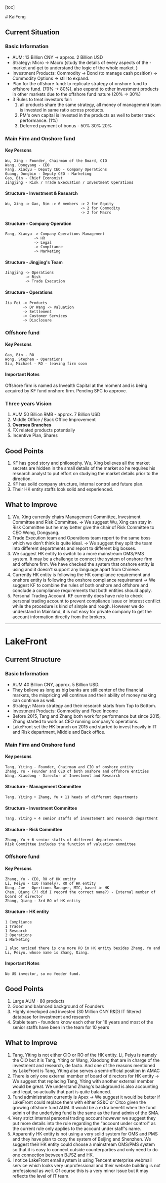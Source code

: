 [toc]

﻿# KaiFeng

## Current Situation
### Basic Information
- AUM: 13 Billion CNY -> approx. 2 Billion USD
- Strategy: Micro -> Macro (study the details of every aspects of the  - market and get to understand the logic of the whole market. )
- Investment Products: Commodity -> Bond (to manage cash position) -> Commodity Options -> still to expand.
- Plan for the offshore fund: to replicate strategy of onshore fund to offshore fund. (70% -> 80%), also expend to other investment products in other markets due to the offshore fund nature (20% -> 30%)
- 3 Rules to treat investors fair:
	1. all products share the same strategy, all money of management team is invested in same ratio across products.
	2. PM's own capital is invested in the products as well to better track performance. (1%)
	3. Deferred payment of bonus - 50% 30% 20%
	
### Main Firm and Onshore fund
#### Key Persons
	Wu, Xing - Founder, Chairman of the Board, CIO
	Wang, Dongyang - CEO
	Fang, Xiaoyu - Deputy CEO - Company Operations
	Guang, Dongbin - Deputy CEO - Marketing
	Gao, Bin - Chief Economist
	Jingjing - Risk / Trade Execuation / Investment Operations

#### Structure - Investment & Research
	Wu, Xing -> Gao, Bin -> 6 members -> 2 for Equity
									  -> 2 for Commodity
									  -> 2 for Macro
#### Structure - Company Operation
	Fang, Xiaoyu -> Company Operations Management
				 -> HR
				 -> Legal
				 -> Compliance
				 -> Marketing

#### Structure - Jingjing's Team
	Jingjing -> Operations
			 -> Risk
			 -> Trade Execution

#### Structure - Operations
	Jia Fei -> Products
			-> Dr Wang -> Valuation
			-> Settlement
			-> Customer Services
			-> Disclosure

### Offshore fund

#### Key Persons
	Gao, Bin - RO
	Wong, Stephen - Operations
	Siu, Michael - RO - leaving firm soon

#### Important Notes

Offshore firm is named as Invealth Capital at the moment and is being acquired by KF fund onshore firm. Pending SFC to approve.

### Three years Vision

1. AUM 50 Billion RMB - approx. 7 Billion USD
2. Middle Office / Back Office Improvement
3. **Oversea Branches**
4. FX related products potentially
5. Incentive Plan, Shares

## Good Points	
1. KF has good story and philosophy. Wu, Xing believes all the market secrets are hidden in the small details of the market so he requires his research analyst to put effort on studying the market details prior to the direction.
2. KF has solid company structure, internal control and future plan.
3. Their HK entity staffs look solid and experienced.

## What to Improve

1. Wu, Xing currently chairs Management Committee, Investment Committee and Risk Committee. -> We suggest Wu, Xing can stay in Risk Committee but he may better give the chair of Risk Committee to CEO Wong, Dongyang.
2. Trade Execution team and Operations team report to the same boss which we don't think is quite ideal. -> We suggest they split the team into different departments and report to different big bosses.
3.  We suggest HK entity to switch to a more mainstream OMS/PMS system. It may be a challenge to connect the system of onshore firm and offshore firm. We have checked the system that onshore entity is using and it doesn't support any language apart from Chinese. 
4. Currently HK entity is following the HK compliance requirement and onshore entity is following the onshore compliance requirement -> We suggest KF to combine the rules of both onshore and offshore and conclude  a compliance requirements that both entities should apply.
5. Personal Trading Account. KF currently does have rule to check personal trading account to prevent compliance issue or interest conflict while the procedure is kind of simple and rough. However we do understand in Mainland, it is not easy for private company to get the account information directly from the brokers. 

---

# LakeFront

## Current Structure

### Basic Information

- AUM 40 Billion CNY, approx. 5 Billion USD.
- They believe as long as big banks are still center of the financial markets, the mispricing will continue and their ability of money making can continue as well.
- Strategy: Macro strategy and their research starts from Top to Bottom.
- Investment Products: Commodity and Fixed Income
- Before 2015, Tang and Zhang both work for performance but since 2015, Zhang started to work as CEO running company's operations.
- LakeFront set the HK branch on 2015 and started to invest heavily in IT and Risk department, Middle and Back office.

### Main Firm and Onshore fund

#### Key persons

```
Tang, Yiting - Founder, Chairman and CIO of onshore entity
Zhang, Yu - Founder and CEO of both onshore and offshore entities
Wang, Xiaodong - Director of Investment and Research
```

#### Structure - Management Committee

```
Tang, Yiting + Zhang, Yu + 11 heads of different departments
```

#### Structure - Investment Committee

```
Tang, Yiting + 4 senior staffs of investement and research department
```

#### Structure - Risk Committee

```
Zhang, Yu + 6 senior staffs of different departements
Risk Committee includes the function of valuation committee
```

### Offshore fund

#### Key Persons

```
Zhang, Yu - CEO, RO of HK entity
Li, Peiyu - CIO (namely), RO of HK entity
Kong, Joe - Opertions Manager, MIC, based in HK
Chen, Qiang (?? did I record the correct name?) - External member of board of director
Zhang, Qiang - 3rd RO of HK entity
```

#### Structure - HK entity

```
1 Compliance
1 Trader
1 Research
2 Operations
1 Marketing

I also noticed there is one more RO in HK entity besides Zhang, Yu and Li, Peiyu, whose name is Zhang, Qiang.
```

#### Important Notes

```
No US investor, so no feeder fund.
```

## Good Points

1. Large AUM - 80 products
2. Good and balanced background of Founders
3. Highly developed and invested (30 Million CNY R&D) IT filtered database for investment and research
4. Stable team - founders know each other for 18 years and most of the senior staffs have been in the team for 10 years

## What to Improve

1. Tang, Yiting is not either CIO or RO of the HK entity. Li, Peiyu is namely the CIO but it is Tang, Yiting or Wang, Xiaodong that are in charge of the investment and research, de facto. And one of the reasons mentioned by LakeFront is Tang, Yiting also serves a semi-official position in AMAC
2. There is only one external member of board of directors for HK entity -> We suggest that replacing Tang, Yiting with another external member would be great. We understand Zhang's background is also accounting and legal, so actually that part is quite balanced.
3. Fund administration currently is Apex -> We suggest it would be better if LakeFront could replace them with either SS&C or Citco given the growing offshore fund AUM. It would be a extra benefit when the fund admin of the underlying fund is the same as the fund admin of the SMA.
4. Very strict internal personal trading account however we suggest they put more details into the rule regarding the "account under control" as the current rule only applies to the account under staff's name.
5. Apparently HK entity is not using a very solid system for OMS and PMS and they have plan to copy the system of Beijing and Shenzhen. We suggest their HK entity could choose a mainstream OMS/PMS system so that it is easy to connect outside counterparties and only need to do one connection between BJ/SZ and HK.
6. I notice LakeFront email system is using Tencent enterprise webmail service which looks very unprofessional and their website building is not professional as well. Of course this is a very minor issue but it may reflects the level of IT team.


